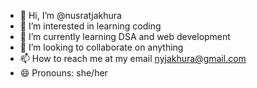 - 👋 Hi, I’m @nusratjakhura
- 👀 I’m interested in learning coding
- 🌱 I’m currently learning DSA and web development
- 💞️ I’m looking to collaborate on anything
- 📫 How to reach me at my email nyjakhura@gmail.com
- 😄 Pronouns: she/her


